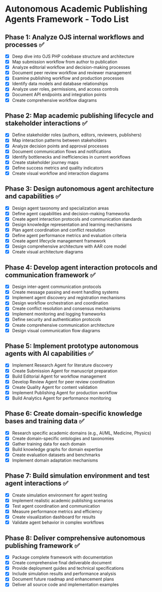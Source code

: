 # Autonomous Academic Publishing Agents Framework - Todo List

## Phase 1: Analyze OJS internal workflows and processes ✅
- [x] Deep dive into OJS PHP codebase structure and architecture
- [x] Map submission workflow from author to publication
- [x] Analyze editorial workflow and decision-making processes
- [x] Document peer review workflow and reviewer management
- [x] Examine publishing workflow and production processes
- [x] Identify data models and database relationships
- [x] Analyze user roles, permissions, and access controls
- [x] Document API endpoints and integration points
- [x] Create comprehensive workflow diagrams

## Phase 2: Map academic publishing lifecycle and stakeholder interactions ✅
- [x] Define stakeholder roles (authors, editors, reviewers, publishers)
- [x] Map interaction patterns between stakeholders
- [x] Analyze decision points and approval processes
- [x] Document communication flows and notifications
- [x] Identify bottlenecks and inefficiencies in current workflows
- [x] Create stakeholder journey maps
- [x] Define success metrics and quality indicators
- [x] Create visual workflow and interaction diagrams

## Phase 3: Design autonomous agent architecture and capabilities ✅
- [x] Design agent taxonomy and specialization areas
- [x] Define agent capabilities and decision-making frameworks
- [x] Create agent interaction protocols and communication standards
- [x] Design knowledge representation and learning mechanisms
- [x] Plan agent coordination and conflict resolution
- [x] Define agent performance metrics and evaluation criteria
- [x] Create agent lifecycle management framework
- [x] Design comprehensive architecture with AAR core model
- [x] Create visual architecture diagrams

## Phase 4: Develop agent interaction protocols and communication framework ✅
- [x] Design inter-agent communication protocols
- [x] Create message passing and event handling systems
- [x] Implement agent discovery and registration mechanisms
- [x] Design workflow orchestration and coordination
- [x] Create conflict resolution and consensus mechanisms
- [x] Implement monitoring and logging frameworks
- [x] Define security and authentication protocols
- [x] Create comprehensive communication architecture
- [x] Design visual communication flow diagrams

## Phase 5: Implement prototype autonomous agents with AI capabilities ✅
- [x] Implement Research Agent for literature discovery
- [x] Create Submission Agent for manuscript preparation
- [x] Build Editorial Agent for workflow management
- [x] Develop Review Agent for peer review coordination
- [x] Create Quality Agent for content validation
- [x] Implement Publishing Agent for production workflow
- [x] Build Analytics Agent for performance monitoring

## Phase 6: Create domain-specific knowledge bases and training data ✅
- [x] Research specific academic domains (e.g., AI/ML, Medicine, Physics)
- [x] Create domain-specific ontologies and taxonomies
- [x] Gather training data for each domain
- [x] Build knowledge graphs for domain expertise
- [x] Create evaluation datasets and benchmarks
- [x] Implement domain adaptation mechanisms

## Phase 7: Build simulation environment and test agent interactions ✅
- [x] Create simulation environment for agent testing
- [x] Implement realistic academic publishing scenarios
- [x] Test agent coordination and communication
- [x] Measure performance metrics and efficiency
- [x] Create visualization dashboard for results
- [x] Validate agent behavior in complex workflows

## Phase 8: Deliver comprehensive autonomous publishing framework ✅
- [x] Package complete framework with documentation
- [x] Create comprehensive final deliverable document
- [x] Provide deployment guides and technical specifications
- [x] Include simulation results and performance analysis
- [x] Document future roadmap and enhancement plans
- [x] Deliver all source code and implementation examples